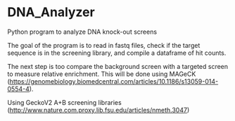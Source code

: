 # DNA_Analyzer
Python program to analyze DNA knock-out screens

The goal of the program is to read in fastq files, check if the target sequence is in the screening library, and compile a dataframe of hit counts.

The next step is too compare the background screen with a targeted screen to measure relative enrichment. This will be done using MAGeCK (https://genomebiology.biomedcentral.com/articles/10.1186/s13059-014-0554-4).

Using GeckoV2 A+B screening libraries (http://www.nature.com.proxy.lib.fsu.edu/articles/nmeth.3047)
